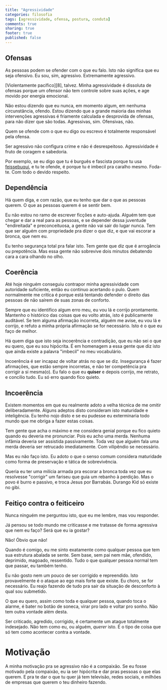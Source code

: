 ```yaml
---
title: "Agressividade"
categories: filosofia
tags: [agressividade, ofensa, postura, conduta]
comments: true
sharing: true
footer: true
published: false
---
```


## Ofensas

As pessoas podem se ofender com o que eu falo. Isto não significa que eu seja ofensivo. Eu sou, sim, agressivo. Extremamente agressivo.

[Violentamente pacífico][8], talvez. Minha agressividade é dissoluta de ofensas porque um ofensor não tem controle sobre suas ações, e age movido por energia emocional.

Não estou dizendo que eu nunca, em momento algum, em nenhuma circunstância, ofendo. Estou dizendo que a grande maioria das minhas intervenções agressivas é friamente calculada e desprovida de ofensas, para não dizer que são todas. Agressivas, sim. Ofensivas, não.

Quem se ofende com o que eu digo ou escrevo é totalmente responsável pela ofensa.

Ser agressivo não configura crime e não é desrespeitoso. Agressividade é fruto de coragem e sabedoria.

Por exemplo, se eu digo que tu é burguês e fascista porque tu usa [feissebuqui][1], e tu te ofende, é porque tu é imbecil pra caralho mesmo. Foda-te. Com todo o devido respeito.

## Dependência

Há quem diga, e com razão, que eu tenho que dar o que as pessoas querem. O que as pessoas querem é se sentir bem.

Eu não estou no ramo de escrever ficções e auto-ajuda. Alguém tem que chegar e dar a real para as pessoas, e se depender dessa juventude "endireitada" e preconceituosa, a gente não vai sair do lugar nunca. Tem que ser alguém com propriedade pra dizer o que diz, e que vai escorar a bronca, que nem eu.

Eu tenho segurança total pra falar isto. Tem gente que diz que é arrogância ou prepotência. Mas essa gente não sobrevive dois minutos debatendo cara a cara olhando no olho.

## Coerência

Até hoje ninguém conseguiu contrapor minha agressividade com autoridade suficiente, então eu continuo acertando o pulo. Quem normalmente me critica é porque está tentando defender o direito das pessoas de não saírem de suas zonas de conforto.

Sempre que eu identifico algum erro meu, eu vou lá e corrijo prontamente. Mantenho o histórico das coisas que eu volto atrás, isto é publicamente auditável. Se tem alguma afirmação incorreta, alguém me avise, eu vou lá e corrijo, e refuto a minha própria afirmação se for necessário. Isto é o que eu faço de melhor.

Há quem diga que isto seja incoerência e contradição, que eu não sei o que eu quero, que eu sou hipócrita. É em homenagem a essa gente que diz isto que ainda existe a palavra "imbecil" no meu vocabulário.

Incoerência é ser incapaz de voltar atrás no que se diz. Insegurança é fazer afirmações, que estão sempre incorretas, e não ter competência pra corrigir a si mesma(o). Eu falo o que eu **quiser** e depois corrijo, me retrato, e concilio tudo. Eu só erro quando fico quieto.

## Incoerência

Existem momentos em que eu realmente adoto a velha técnica de me omitir deliberadamente. Alguns adeptos disto consideram isto maturidade e inteligência. Eu tenho nojo disto e se eu pudesse eu exterminaria todo mundo que me obriga a fazer estas coisas.

Tem gente que acha o máximo e me considera genial porque eu fico quieto quando eu deveria me pronunciar. Pois eu acho uma merda. Nenhuma infâmia deveria ser assistida passivamente. Toda vez que alguém fala uma merda deveria ser retrucado imediatamente. Com vilipêndio se necessário.

Mas eu não faço isto. Eu adoto o que o senso comum considera maturidade como forma de preservação e tática de sobrevivência.

Queria eu ter uma milícia armada pra escorar a bronca toda vez que eu resolvesse "corrigir" um fariseu que guia um rebanho à perdição. Mas o povo é burro e passivo, e troca Jesus por Barrabás. Durango Kid só existe no gibi.

## Feitiço contra o feiticeiro

Nunca ninguém me perguntou isto, que eu me lembre, mas vou responder.

Já pensou se todo mundo me criticasse e me tratasse de forma agressiva que nem eu faço? Será que eu ia gostar?

Não! Óbvio que não!

Quando é comigo, eu me sinto exatamente como qualquer pessoa que tem sua estrutura abalada se sente. Sem base, sem pai nem mãe, ofendido, deprimido, magoado, ressentido. Tudo o que qualquer pessoa normal tem que passar, eu também tenho.

Eu não gosto nem um pouco de ser corrigido e repreendido. Isto provavelmente é o ataque ao ego mais forte que existe. Eu choro, se for necessário. Eu reajo fazendo de tudo pra sair da situação de desconforto à qual sou submetido.

O que eu quero, assim como toda e qualquer pessoa, quando toca o alarme, é bater no botão de soneca, virar pro lado e voltar pro sonho. Não tem outra vontade além desta.

Ser criticado, agredido, corrigido, é certamente um ataque totalmente indesejado. Não tem como eu, ou alguém, *querer* isto. É o tipo de coisa que só tem como acontecer contra a vontade.

# Motivação

A minha motivação pra se agressivo não é a compaixão. Se eu fosse motivado pela compaixão, eu ia ser hipócrita e dar pras pessoas o que elas querem. E pra te dar o que tu quer já tem televisão, redes sociais, e milhões de empresas que querem o teu dinheiro fazendo.

[1]: /feissebuqui
